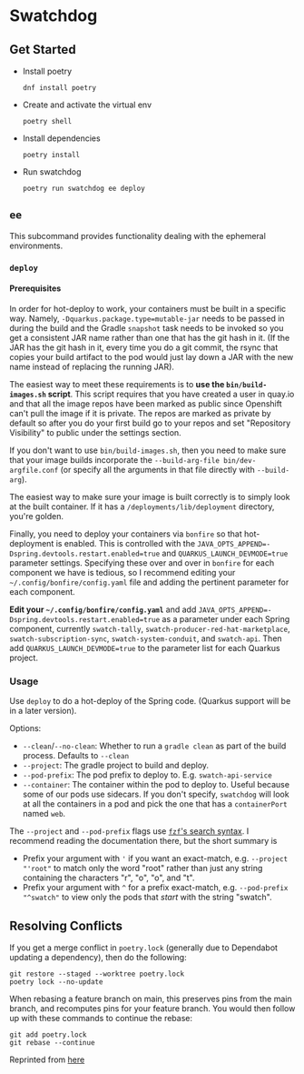 # Swatchdog

## Get Started

* Install poetry
  ```shell
  dnf install poetry
  ```
* Create and activate the virtual env
  ```shell
  poetry shell
  ```
* Install dependencies
  ```shell
  poetry install
  ```
* Run swatchdog
  ```shell
  poetry run swatchdog ee deploy
  ```

## `ee`

This subcommand provides functionality dealing with the ephemeral environments.

### `deploy`
#### Prerequisites
In order for hot-deploy to work, your containers must be built in a specific
way.  Namely, `-Dquarkus.package.type=mutable-jar` needs to be passed in during
the build and the Gradle `snapshot` task needs to be invoked so you get a
consistent JAR name rather than one that has the git hash in it.  (If the JAR
has the git hash in it, every time you do a git commit, the rsync that copies
your build artifact to the pod would just lay down a JAR with the new name
instead of replacing the running JAR).

The easiest way to meet these requirements is to **use the `bin/build-images.sh`
script**.  This script requires that you have created a user in quay.io and that
all the image repos have been marked as public since Openshift can't pull the
image if it is private.  The repos are marked as private by default so after you
do your first build go to your repos and set "Repository Visibility" to public
under the settings section.

If you don't want to use `bin/build-images.sh`, then you need to make sure that
your image builds incorporate the `--build-arg-file bin/dev-argfile.conf` (or
specify all the arguments in that file directly with `--build-arg`).

The easiest way to make sure your image is built correctly is to simply look at
the built container.  If it has a `/deployments/lib/deployment` directory,
you're golden.

Finally, you need to deploy your containers via `bonfire` so that hot-deployment
is enabled.  This is controlled with the
`JAVA_OPTS_APPEND=-Dspring.devtools.restart.enabled=true` and
`QUARKUS_LAUNCH_DEVMODE=true` parameter settings.  Specifying these over and
over in `bonfire` for each component we have is tedious, so I recommend editing
your `~/.config/bonfire/config.yaml` file and adding the pertinent parameter for
each component.

**Edit your `~/.config/bonfire/config.yaml`** and add
`JAVA_OPTS_APPEND=-Dspring.devtools.restart.enabled=true` as a parameter under
each Spring component, currently `swatch-tally`,
`swatch-producer-red-hat-marketplace`, `swatch-subscription-sync`,
`swatch-system-conduit`, and `swatch-api`.  Then add
`QUARKUS_LAUNCH_DEVMODE=true` to the parameter list for each Quarkus project.

### Usage
Use `deploy` to do a hot-deploy of the Spring code.  (Quarkus support will be in
a later version).

Options:
* `--clean`/`--no-clean`: Whether to run a `gradle clean` as part of the build
  process.  Defaults to `--clean`
* `--project`: The gradle project to build and deploy.
* `--pod-prefix`: The pod prefix to deploy to.  E.g. `swatch-api-service`
* `--container`: The container within the pod to deploy to.  Useful because some
  of our pods use sidecars.  If you don't specify, `swatchdog` will look at all
  the containers in a pod and pick the one that has a `containerPort` named
  `web`.

The `--project` and `--pod-prefix` flags use [`fzf`'s search syntax](https://github.com/junegunn/fzf?tab=readme-ov-file#search-syntax).
I recommend reading the documentation there, but the short summary is

* Prefix your argument with `'` if you want an exact-match, e.g. `--project
  "'root"` to match only the word "root" rather than just any string containing
  the characters "r", "o", "o", and "t".
* Prefix your argument with `^` for a prefix exact-match, e.g. `--pod-prefix
  "^swatch"` to view only the pods that *start* with the string "swatch".

## Resolving Conflicts
If you get a merge conflict in `poetry.lock` (generally due to Dependabot
updating a dependency), then do the following:

```shell
git restore --staged --worktree poetry.lock
poetry lock --no-update
```

When rebasing a feature branch on main, this preserves pins from the main
branch, and recomputes pins for your feature branch. You would then follow up
with these commands to continue the rebase:

```shell
git add poetry.lock
git rebase --continue
```

Reprinted from [here](https://github.com/python-poetry/poetry/issues/496#issuecomment-738680177)
